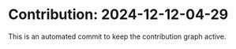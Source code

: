 # Contribution: 2024-12-12-04-29
This is an automated commit to keep the contribution graph active.
